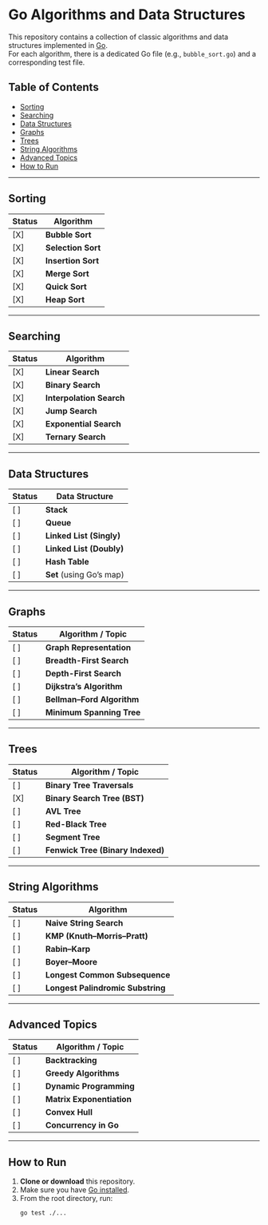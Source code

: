 # Go Algorithms and Data Structures

This repository contains a collection of classic algorithms and data structures implemented in [Go](https://golang.org/).  
For each algorithm, there is a dedicated Go file (e.g., `bubble_sort.go`) and a corresponding test file.

## Table of Contents
- [Sorting](#sorting)
- [Searching](#searching)
- [Data Structures](#data-structures)
- [Graphs](#graphs)
- [Trees](#trees)
- [String Algorithms](#string-algorithms)
- [Advanced Topics](#advanced-topics)
- [How to Run](#how-to-run)

---

## Sorting

| Status | Algorithm       |
|--------|-----------------|
| [X]    | **Bubble Sort**    |
| [X]    | **Selection Sort** |
| [X]    | **Insertion Sort** |
| [X]    | **Merge Sort**     |
| [X]    | **Quick Sort**     |
| [X]    | **Heap Sort**      |

---

## Searching

| Status | Algorithm               |
|----|-------------------------|
| [X] | **Linear Search**       |
| [X] | **Binary Search**       |
| [X] | **Interpolation Search**|
| [X] | **Jump Search**         |
| [X] | **Exponential Search**  |
| [X] | **Ternary Search**      |

---

## Data Structures

| Status | Data Structure               |
|--------|------------------------------|
| [ ]    | **Stack**                    |
| [ ]    | **Queue**                    |
| [ ]    | **Linked List (Singly)**     |
| [ ]    | **Linked List (Doubly)**     |
| [ ]    | **Hash Table**               |
| [ ]    | **Set** (using Go’s map)     |

---

## Graphs

| Status | Algorithm / Topic          |
|--------|----------------------------|
| [ ]    | **Graph Representation**   |
| [ ]    | **Breadth-First Search**   |
| [ ]    | **Depth-First Search**     |
| [ ]    | **Dijkstra’s Algorithm**   |
| [ ]    | **Bellman–Ford Algorithm** |
| [ ]    | **Minimum Spanning Tree**  |

---

## Trees

| Status | Algorithm / Topic                  |
|--------|------------------------------------|
| [ ]    | **Binary Tree Traversals**         |
| [X]    | **Binary Search Tree (BST)**       |
| [ ]    | **AVL Tree**                       |
| [ ]    | **Red-Black Tree**                 |
| [ ]    | **Segment Tree**                   |
| [ ]    | **Fenwick Tree (Binary Indexed)**  |

---

## String Algorithms

| Status | Algorithm                          |
|--------|------------------------------------|
| [ ]    | **Naive String Search**            |
| [ ]    | **KMP (Knuth–Morris–Pratt)**       |
| [ ]    | **Rabin–Karp**                     |
| [ ]    | **Boyer–Moore**                    |
| [ ]    | **Longest Common Subsequence**     |
| [ ]    | **Longest Palindromic Substring**  |

---

## Advanced Topics

| Status | Algorithm / Topic       |
|--------|-------------------------|
| [ ]    | **Backtracking**        |
| [ ]    | **Greedy Algorithms**   |
| [ ]    | **Dynamic Programming** |
| [ ]    | **Matrix Exponentiation** |
| [ ]    | **Convex Hull**         |
| [ ]    | **Concurrency in Go**   |

---

## How to Run

1. **Clone or download** this repository.
2. Make sure you have [Go installed](https://go.dev/doc/install).
3. From the root directory, run:
   ```bash
   go test ./...
